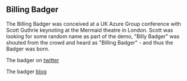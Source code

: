 ## Billing Badger

The Billing Badger was conceived at a UK Azure Group conference with Scott Guthrie keynoting at the Mermaid theatre in London.  Scott was looking for some random name as part of the demo, "Billy Badger" was shouted from the crowd and heard as "Billing Badger" - and thus the Badger was born.

The badger on [twitter](https://twitter.com/BillingBadger)

The badger [blog](http://gordon.byers.me/)
